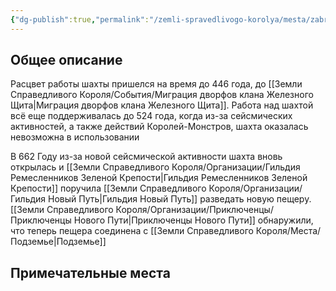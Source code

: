 ```yaml
---
{"dg-publish":true,"permalink":"/zemli-spravedlivogo-korolya/mesta/zabroshennaya-zheleznaya-shahta/"}
---
```


## Общее описание
Расцвет работы шахты пришелся на время до 446 года, до [[Земли Справедливого Короля/События/Миграция дворфов клана Железного Щита\|Миграция дворфов клана Железного Щита]]. Работа над шахтой всё еще поддерживалась до 524 года, когда из-за сейсмических активностей, а также действий Королей-Монстров, шахта оказалась невозможна в использовании

В 662 Году из-за новой сейсмической активности шахта вновь открылась и [[Земли Справедливого Короля/Организации/Гильдия Ремесленников Зеленой Крепости\|Гильдия Ремесленников Зеленой Крепости]] поручила [[Земли Справедливого Короля/Организации/Гильдия Новый Путь\|Гильдия Новый Путь]] разведать новую пещеру. [[Земли Справедливого Короля/Организации/Приключенцы/Приключенцы Нового Пути\|Приключенцы Нового Пути]] обнаружили, что теперь пещера соединена с [[Земли Справедливого Короля/Места/Подземье\|Подземье]] 

## Примечательные места
